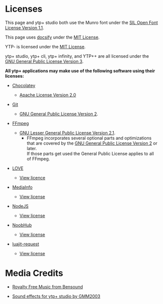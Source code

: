 # Licenses

This page and ytp+ studio both use the Munro font under the <a href="../fonts/MUNRO-LICENSE.txt">SIL Open Font License Version 1.1</a>.

This page uses [docsify](https://github.com/docsifyjs/docsify) under the [MIT License](https://raw.githubusercontent.com/docsifyjs/docsify/develop/LICENSE).

YTP- is licensed under the [MIT License](https://raw.githubusercontent.com/YTP-Plus/YTPMinus/master/LICENSE).

ytp+ studio, ytp+ cli, ytp+ infinity, and YTP++ are all licensed under the [GNU General Public License Version 3](https://raw.githubusercontent.com/YTP-Plus/YTPPlusStudio/master/LICENSE).

**All ytp+ applications may make use of the following software using their licenses:**

* [Chocolatey](https://chocolatey.org/)
    * [Apache License Version 2.0](https://raw.githubusercontent.com/chocolatey/choco/master/NOTICE)

* [Git](https://git-scm.com/)
    * [GNU General Public License Version 2](https://www.gnu.org/licenses/old-licenses/gpl-2.0.txt).

* [FFmpeg](https://ffmpeg.org/) 
    * [GNU Lesser General Public License Version 2.1](http://www.gnu.org/licenses/old-licenses/lgpl-2.1.txt).
        * FFmpeg incorporates several optional parts and optimizations that are covered by the [GNU General Public License Version 2](http://www.gnu.org/licenses/old-licenses/gpl-2.0.txt) or later.
        <br/>If those parts get used the General Public License applies to all of FFmpeg.

* [LOVE](https://love2d.org/)
    * [View licence](https://raw.githubusercontent.com/love2d/love/master/license.txt)

* [MediaInfo](https://mediaarea.net/en/MediaInfo)
    * [View license](https://mediaarea.net/en/MediaInfo/License)

* [NodeJS](https://nodejs.org/)
    * [View license](https://raw.githubusercontent.com/nodejs/node/master/LICENSE)

* [NoobHub](https://github.com/Overtorment/NoobHub)
    * [View license](http://www.wtfpl.net/txt/copying/)

* [luajit-request](https://github.com/LPGhatguy/luajit-request)
    * [View license](https://github.com/LPGhatguy/luajit-request/blob/master/LICENSE.md)

#  Media Credits

* [Royalty Free Music from Bensound](https://www.bensound.com/)

* [Sound effects for ytp+ studio by GMM2003](https://github.com/GMM2003)
